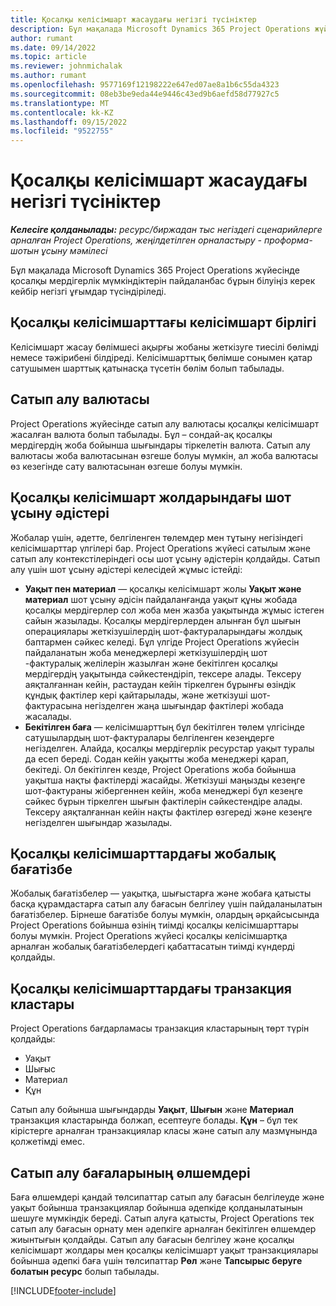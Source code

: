 ```yaml
---
title: Қосалқы келісімшарт жасаудағы негізгі түсініктер
description: Бұл мақалада Microsoft Dynamics 365 Project Operations жүйесіндегі қосалқы мердігерлікке қатысты қолданылатын негізгі ұғымдар түсіндіріледі.
author: rumant
ms.date: 09/14/2022
ms.topic: article
ms.reviewer: johnmichalak
ms.author: rumant
ms.openlocfilehash: 9577169f12198222e647ed07ae8a1b6c55da4323
ms.sourcegitcommit: 08eb3be9eda44e9446c43ed9b6aefd58d77927c5
ms.translationtype: MT
ms.contentlocale: kk-KZ
ms.lasthandoff: 09/15/2022
ms.locfileid: "9522755"
---
```

# <a name="key-concepts-in-subcontracting"></a>Қосалқы келісімшарт жасаудағы негізгі түсініктер


_**Келесіге қолданылады:** ресурс/биржадан тыс негіздегі сценарийлерге арналған Project Operations, жеңілдетілген орналастыру - проформа-шотын ұсыну мәмілесі_

Бұл мақалада Microsoft Dynamics 365 Project Operations жүйесінде қосалқы мердігерлік мүмкіндіктерін пайдаланбас бұрын білуіңіз керек кейбір негізгі ұғымдар түсіндіріледі.

## <a name="contracting-unit-on-the-subcontract"></a>Қосалқы келісімшарттағы келісімшарт бірлігі

Келісімшарт жасау бөлімшесі ақырғы жобаны жеткізуге тиесілі бөлімді немесе тәжірибені білдіреді. Келісімшарттық бөлімше сонымен қатар сатушымен шарттық қатынасқа түсетін бөлім болып табылады.

## <a name="purchase-currency"></a>Сатып алу валютасы

Project Operations жүйесінде сатып алу валютасы қосалқы келісімшарт жасалған валюта болып табылады. Бұл – сондай-ақ қосалқы мердігердің жоба бойынша шығындары тіркелетін валюта. Сатып алу валютасы жоба валютасынан өзгеше болуы мүмкін, ал жоба валютасы өз кезегінде сату валютасынан өзгеше болуы мүмкін.

## <a name="billing-methods-on-subcontract-lines"></a>Қосалқы келісімшарт жолдарындағы шот ұсыну әдістері

Жобалар үшін, әдетте, белгіленген төлемдер мен тұтыну негізіндегі келісімшарттар үлгілері бар. Project Operations жүйесі сатылым және сатып алу контекстілеріндегі осы шот ұсыну әдістерін қолдайды. Сатып алу үшін шот ұсыну әдістері келесідей жұмыс істейді:

- **Уақыт пен материал** — қосалқы келісімшарт жолы **Уақыт және материал** шот ұсыну әдісін пайдаланғанда уақыт құны жобада қосалқы мердігерлер сол жоба мен жазба уақытында жұмыс істеген сайын жазылады. Қосалқы мердігерлерден алынған бұл шығын операциялары жеткізушілердің шот-фактураларындағы жолдық баптармен сәйкес келеді. Бұл үлгіде Project Operations жүйесін пайдаланатын жоба менеджерлері жеткізушілердің шот -фактуралық желілерін жазылған және бекітілген қосалқы мердігердің уақытында сәйкестендіріп, тексере алады. Тексеру аяқталғаннан кейін, растаудан кейін тіркелген бұрынғы өзіндік құндық фактілер кері қайтарылады, және жеткізуші шот-фактурасына негізделген жаңа шығындар фактілері жобада жасалады.
- **Бекітілген баға** — келісімшарттың бұл бекітілген төлем үлгісінде сатушылардың шот-фактуралары белгіленген кезеңдерге негізделген. Алайда, қосалқы мердігерлік ресурстар уақыт туралы да есеп береді. Содан кейін уақытты жоба менеджері қарап, бекітеді. Ол бекітілген кезде, Project Operations жоба бойынша уақытша нақты фактілерді жасайды. Жеткізуші маңызды кезеңге шот-фактураны жібергеннен кейін, жоба менеджері бұл кезеңге сәйкес бұрын тіркелген шығын фактілерін сәйкестендіре алады. Тексеру аяқталғаннан кейін нақты фактілер өзгереді және кезеңге негізделген шығындар жазылады.

## <a name="project-price-lists-on-subcontracts"></a>Қосалқы келісімшарттардағы жобалық бағатізбе

Жобалық бағатізбелер — уақытқа, шығыстарға және жобаға қатысты басқа құрамдастарға сатып алу бағасын белгілеу үшін пайдаланылатын бағатізбелер. Бірнеше бағатізбе болуы мүмкін, олардың әрқайсысында Project Operations бойынша өзінің тиімді қосалқы келісімшарттары болуы мүмкін. Project Operations жүйесі қосалқы келісімшартқа арналған жобалық бағатізбелердегі қабаттасатын тиімді күндерді қолдайды.

## <a name="transaction-classes-on-subcontracts"></a>Қосалқы келісімшарттардағы транзакция кластары

Project Operations бағдарламасы транзакция кластарының төрт түрін қолдайды:

- Уақыт
- Шығыс
- Материал
- Құн

Сатып алу бойынша шығындарды **Уақыт**, **Шығын** және **Материал** транзакция кластарында болжап, есептеуге болады. **Құн** – бұл тек кірістерге арналған транзакциялар класы және сатып алу мазмұнында қолжетімді емес.

## <a name="purchase-pricing-dimensions"></a>Сатып алу бағаларының өлшемдері

Баға өлшемдері қандай төлсипаттар сатып алу бағасын белгілеуде және уақыт бойынша транзакциялар бойынша әдепкіде қолданылатынын шешуге мүмкіндік береді. Сатып алуға қатысты, Project Operations тек сатып алу бағасын орнату мен әдепкіге арналған бекітілген өлшемдер жиынтығын қолдайды. Сатып алу бағасын белгілеу және қосалқы келісімшарт жолдары мен қосалқы келісімшарт уақыт транзакциялары бойынша әдепкі баға үшін төлсипаттар **Рөл** және **Тапсырыс беруге болатын ресурс** болып табылады.

[!INCLUDE[footer-include](../../includes/footer-banner.md)]
